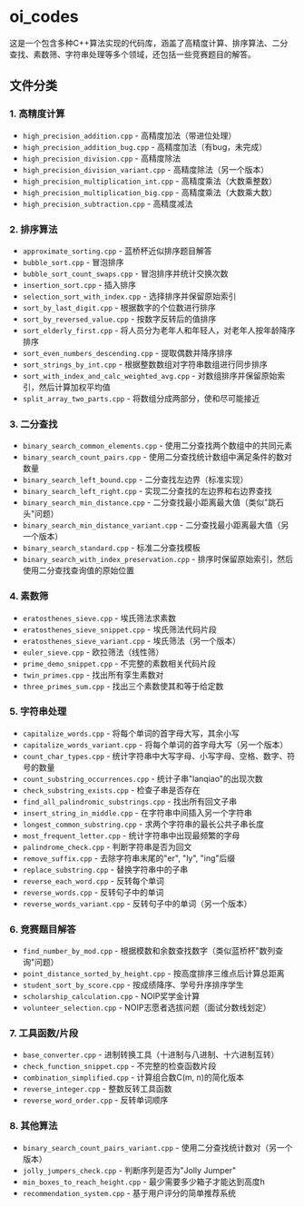 # oi_codes

这是一个包含多种C++算法实现的代码库，涵盖了高精度计算、排序算法、二分查找、素数筛、字符串处理等多个领域，还包括一些竞赛题目的解答。

## 文件分类

### 1. 高精度计算

- `high_precision_addition.cpp` - 高精度加法（带进位处理）
- `high_precision_addition_bug.cpp` - 高精度加法（有bug，未完成）
- `high_precision_division.cpp` - 高精度除法
- `high_precision_division_variant.cpp` - 高精度除法（另一个版本）
- `high_precision_multiplication_int.cpp` - 高精度乘法（大数乘整数）
- `high_precision_multiplication_big.cpp` - 高精度乘法（大数乘大数）
- `high_precision_subtraction.cpp` - 高精度减法

### 2. 排序算法

- `approximate_sorting.cpp` - 蓝桥杯近似排序题目解答
- `bubble_sort.cpp` - 冒泡排序
- `bubble_sort_count_swaps.cpp` - 冒泡排序并统计交换次数
- `insertion_sort.cpp` - 插入排序
- `selection_sort_with_index.cpp` - 选择排序并保留原始索引
- `sort_by_last_digit.cpp` - 根据数字的个位数进行排序
- `sort_by_reversed_value.cpp` - 按数字反转后的值排序
- `sort_elderly_first.cpp` - 将人员分为老年人和年轻人，对老年人按年龄降序排序
- `sort_even_numbers_descending.cpp` - 提取偶数并降序排序
- `sort_strings_by_int.cpp` - 根据整数数组对字符串数组进行同步排序
- `sort_with_index_and_calc_weighted_avg.cpp` - 对数组排序并保留原始索引，然后计算加权平均值
- `split_array_two_parts.cpp` - 将数组分成两部分，使和尽可能接近

### 3. 二分查找

- `binary_search_common_elements.cpp` - 使用二分查找两个数组中的共同元素
- `binary_search_count_pairs.cpp` - 使用二分查找统计数组中满足条件的数对数量
- `binary_search_left_bound.cpp` - 二分查找左边界（标准实现）
- `binary_search_left_right.cpp` - 实现二分查找的左边界和右边界查找
- `binary_search_min_distance.cpp` - 二分查找最小距离最大值（类似"跳石头"问题）
- `binary_search_min_distance_variant.cpp` - 二分查找最小距离最大值（另一个版本）
- `binary_search_standard.cpp` - 标准二分查找模板
- `binary_search_with_index_preservation.cpp` - 排序时保留原始索引，然后使用二分查找查询值的原始位置

### 4. 素数筛

- `eratosthenes_sieve.cpp` - 埃氏筛法求素数
- `eratosthenes_sieve_snippet.cpp` - 埃氏筛法代码片段
- `eratosthenes_sieve_variant.cpp` - 埃氏筛法（另一个版本）
- `euler_sieve.cpp` - 欧拉筛法（线性筛）
- `prime_demo_snippet.cpp` - 不完整的素数相关代码片段
- `twin_primes.cpp` - 找出所有孪生素数对
- `three_primes_sum.cpp` - 找出三个素数使其和等于给定数

### 5. 字符串处理

- `capitalize_words.cpp` - 将每个单词的首字母大写，其余小写
- `capitalize_words_variant.cpp` - 将每个单词的首字母大写（另一个版本）
- `count_char_types.cpp` - 统计字符串中大写字母、小写字母、空格、数字、符号的数量
- `count_substring_occurrences.cpp` - 统计子串"lanqiao"的出现次数
- `check_substring_exists.cpp` - 检查子串是否存在
- `find_all_palindromic_substrings.cpp` - 找出所有回文子串
- `insert_string_in_middle.cpp` - 在字符串中间插入另一个字符串
- `longest_common_substring.cpp` - 求两个字符串的最长公共子串长度
- `most_frequent_letter.cpp` - 统计字符串中出现最频繁的字母
- `palindrome_check.cpp` - 判断字符串是否为回文
- `remove_suffix.cpp` - 去除字符串末尾的"er", "ly", "ing"后缀
- `replace_substring.cpp` - 替换字符串中的子串
- `reverse_each_word.cpp` - 反转每个单词
- `reverse_words.cpp` - 反转句子中的单词
- `reverse_words_variant.cpp` - 反转句子中的单词（另一个版本）

### 6. 竞赛题目解答

- `find_number_by_mod.cpp` - 根据模数和余数查找数字（类似蓝桥杯"数列查询"问题）
- `point_distance_sorted_by_height.cpp` - 按高度排序三维点后计算总距离
- `student_sort_by_score.cpp` - 按成绩降序、学号升序排序学生
- `scholarship_calculation.cpp` - NOIP奖学金计算
- `volunteer_selection.cpp` - NOIP志愿者选拔问题（面试分数线划定）

### 7. 工具函数/片段

- `base_converter.cpp` - 进制转换工具（十进制与八进制、十六进制互转）
- `check_function_snippet.cpp` - 不完整的检查函数片段
- `combination_simplified.cpp` - 计算组合数C(m, n)的简化版本
- `reverse_integer.cpp` - 整数反转工具函数
- `reverse_word_order.cpp` - 反转单词顺序

### 8. 其他算法

- `binary_search_count_pairs_variant.cpp` - 使用二分查找统计数对（另一个版本）
- `jolly_jumpers_check.cpp` - 判断序列是否为"Jolly Jumper"
- `min_boxes_to_reach_height.cpp` - 最少需要多少箱子才能达到高度h
- `recommendation_system.cpp` - 基于用户评分的简单推荐系统